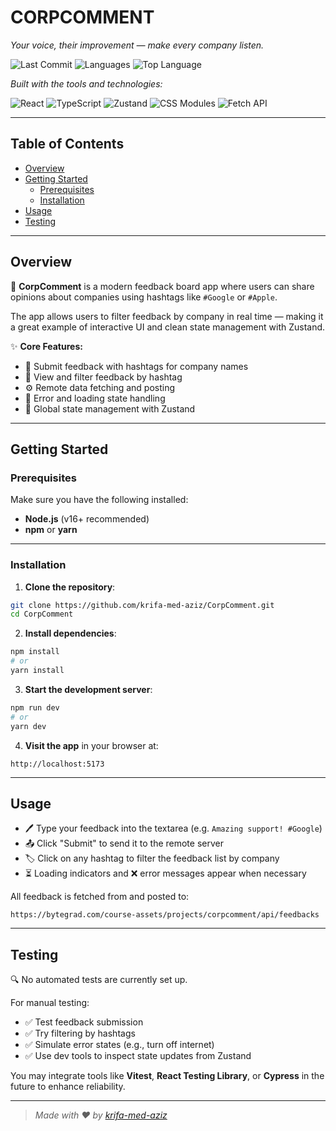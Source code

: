 # CORPCOMMENT

_Your voice, their improvement — make every company listen._

![Last Commit](https://img.shields.io/github/last-commit/krifa-med-aziz/CorpComment)
![Languages](https://img.shields.io/github/languages/count/krifa-med-aziz/CorpComment)
![Top Language](https://img.shields.io/github/languages/top/krifa-med-aziz/CorpComment)

_Built with the tools and technologies:_

![React](https://img.shields.io/badge/React-20232a?logo=react&logoColor=61dafb)
![TypeScript](https://img.shields.io/badge/TypeScript-3178C6?logo=typescript&logoColor=white)
![Zustand](https://img.shields.io/badge/Zustand-000000?logo=zustand&logoColor=white)
![CSS Modules](https://img.shields.io/badge/CSS%20Modules-blue?logo=css3&logoColor=white)
![Fetch API](https://img.shields.io/badge/Fetch-API-green)

---

## Table of Contents

- [Overview](#overview)
- [Getting Started](#getting-started)
  - [Prerequisites](#prerequisites)
  - [Installation](#installation)
- [Usage](#usage)
- [Testing](#testing)

---

## Overview

💬 **CorpComment** is a modern feedback board app where users can share opinions about companies using hashtags like `#Google` or `#Apple`.

The app allows users to filter feedback by company in real time — making it a great example of interactive UI and clean state management with Zustand.

✨ **Core Features:**

- 📝 Submit feedback with hashtags for company names
- 📄 View and filter feedback by hashtag
- ⚙️ Remote data fetching and posting
- 🚦 Error and loading state handling
- 🧠 Global state management with Zustand

---

## Getting Started

### Prerequisites

Make sure you have the following installed:

- **Node.js** (v16+ recommended)
- **npm** or **yarn**

---

### Installation

1. **Clone the repository**:

```bash
git clone https://github.com/krifa-med-aziz/CorpComment.git
cd CorpComment
```

2. **Install dependencies**:

```bash
npm install
# or
yarn install
```

3. **Start the development server**:

```bash
npm run dev
# or
yarn dev
```

4. **Visit the app** in your browser at:

```
http://localhost:5173
```

---

## Usage

- 🖊️ Type your feedback into the textarea (e.g. `Amazing support! #Google`)
- 📤 Click "Submit" to send it to the remote server
- 🏷️ Click on any hashtag to filter the feedback list by company
- ⏳ Loading indicators and ❌ error messages appear when necessary

All feedback is fetched from and posted to:

```
https://bytegrad.com/course-assets/projects/corpcomment/api/feedbacks
```

---

## Testing

🔍 No automated tests are currently set up.

For manual testing:

- ✅ Test feedback submission
- ✅ Try filtering by hashtags
- ✅ Simulate error states (e.g., turn off internet)
- ✅ Use dev tools to inspect state updates from Zustand

You may integrate tools like **Vitest**, **React Testing Library**, or **Cypress** in the future to enhance reliability.

---

> _Made with ❤️ by [krifa-med-aziz](https://github.com/krifa-med-aziz)_
